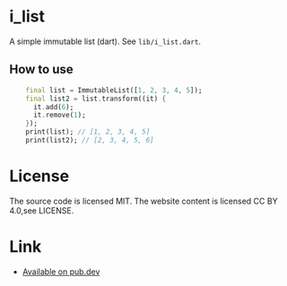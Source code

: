 # i_list

A simple immutable list (dart). See `lib/i_list.dart`.

## How to use

```dart
    final list = ImmutableList([1, 2, 3, 4, 5]);
    final list2 = list.transform((it) {
      it.add(6);
      it.remove(1);
    });
    print(list); // [1, 2, 3, 4, 5]
    print(list2); // [2, 3, 4, 5, 6]
```

# License
The source code is licensed MIT. The website content is licensed CC BY 4.0,see LICENSE.

# Link
- [Available on pub.dev](https://pub.dev/packages/i_list)

